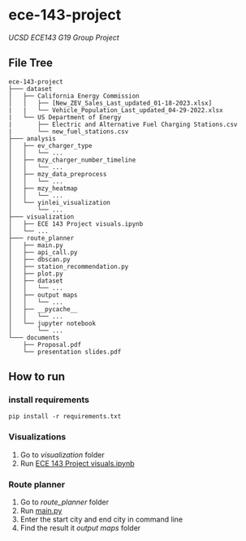 # ece-143-project
  *UCSD ECE143 G19 Group Project*

## File Tree
```
ece-143-project
├─── dataset
│   ├── California Energy Commission
│   │   ├── [New_ZEV_Sales_Last_updated_01-18-2023.xlsx]
|   |   └── Vehicle_Population_Last_updated_04-29-2022.xlsx
|   └── US Department of Energy
|       ├── Electric and Alternative Fuel Charging Stations.csv
|       └── new_fuel_stations.csv
├─── analysis
│   ├── ev_charger_type
│   │   └── ...
│   ├── mzy_charger_number_timeline
│   │   └── ...
│   ├── mzy_data_preprocess
│   │   └── ...
│   ├── mzy_heatmap
│   │   └── ...
│   └── yinlei_visualization
│       └── ...
├─── visualization
│   ├── ECE 143 Project visuals.ipynb
│   └── ...
├─── route_planner
│   ├── main.py
│   ├── api_call.py
│   ├── dbscan.py
│   ├── station_recommendation.py
│   ├── plot.py
│   ├── dataset
│   │   └── ...
│   ├── output maps
│   │   └── ...
│   ├── __pycache__
│   │   └── ...
│   └── jupyter notebook
│       └── ...
└─── documents
    ├── Proposal.pdf
    └── presentation slides.pdf
```

## How to run

### install requirements
```
pip install -r requirements.txt
```

### Visualizations

1. Go to *visualization* folder
2. Run [ECE 143 Project visuals.ipynb](https://github.com/maxzhy/ece-143-project/blob/main/visualization/ECE)

### Route planner

1. Go to *route_planner* folder
2. Run [main.py](https://github.com/maxzhy/ece-143-project/blob/main/route_planner/main.py)
3. Enter the start city and end city in command line
4. Find the result it *output maps* folder
